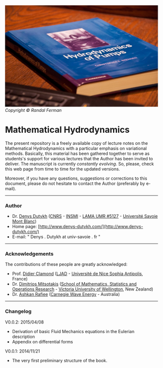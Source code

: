 ![Hydrodynamics of pumps](pics/Hydrodynamics.jpg)
*Copyright © Randal Ferman*

# Mathematical Hydrodynamics #

The present repository is a freely available copy of lecture notes on the Mathematical Hydrodynamics with a particular emphasis on variational methods. Basically, this material has been gathered together to serve as students's support for various lectures that the Author has been invited to deliver. The manuscript is currently *constantly evolving*. So, please, check this web page from time to time for the updated versions.

Moreover, if you have any questions, suggestions or corrections to this document, please do not hesitate to contact the Author (preferably by e-mail).

---

### Author ###

* Dr. [Denys Dutykh](http://www.denys-dutykh.com/) ([CNRS](http://www.cnrs.fr/) - [INSMI](http://www.cnrs.fr/insmi/) - [LAMA UMR #5127](http://www.lama.univ-savoie.fr/index.php) - [Université Savoie Mont Blanc](http://www.univ-savoie.fr/))
* Home page: [http://www.denys-dutykh.com/](http://www.denys-dutykh.com/)
* E-mail: " Denys . Dutykh at univ-savoie . fr "

---

### Acknowledgements ###

The contributions of these people are greatly acknowledged:

* Prof. [Didier Clamond](http://math.unice.fr/~didierc/) ([LJAD](http://math.unice.fr/) - [Université de Nice Sophia Antipolis](http://unice.fr/), France)
* Dr. [Dimitrios Mitsotakis](https://sites.google.com/site/dmitsot/) ([School of Mathematics, Statistics and Operations Research](http://www.victoria.ac.nz/smsor/) - [Victoria University of Wellington](http://www.victoria.ac.nz/), New Zealand)
* Dr. [Ashkan Rafiee](https://au.linkedin.com/pub/ashkan-rafiee/80/205/403) ([Carnegie Wave Energy](http://www.carnegiewave.com/) - Australia)

---

### Changelog ###

V0.0.2: 2015/04/08

* Derivation of basic Fluid Mechanics equations in the Eulerian description
* Appendix on differential forms

V0.0.1: 2014/11/21

* The very first preliminary structure of the book.